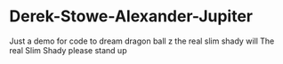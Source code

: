# Derek-Stowe-Alexander-Jupiter
Just a demo for code to dream
dragon ball z
the real slim shady
will The real Slim Shady please stand up